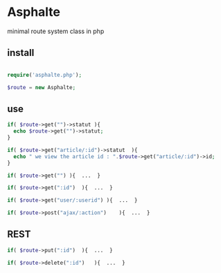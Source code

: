 # Asphalte
minimal route system class in php


## install

```php

require('asphalte.php');

$route = new Asphalte;	

```

## use 

```php
if(	$route->get("")->statut	){	
  echo $route->get("")->statut;
}

if(	$route->get("article/:id")->statut	){	
  echo " we view the article id : ".$route->get("article/:id")->id;
}

if(	$route->get("")	){  ...  }

if(	$route->get(":id")	){  ...  }

if(	$route->get("user/:userid")	){  ...  }

if(	$route->post("ajax/:action")	){  ...  }

```

## REST

```php
if(	$route->put(":id")	){  ...  }

if(	$route->delete(":id")	){  ...  }

```
